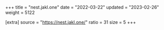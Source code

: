 +++
title = "nest.jakl.one"
date = "2022-03-22"
updated = "2023-02-26"
weight = 5122

[extra]
source = "https://nest.jakl.one/"
ratio = 31
size = 5
+++
